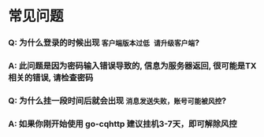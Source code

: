 # 常见问题

### Q: 为什么登录的时候出现 `客户端版本过低 请升级客户端`?

### A: 此问题是因为密码输入错误导致的, 信息为服务器返回, 很可能是TX相关的错误, 请检查密码

### Q: 为什么挂一段时间后就会出现 `消息发送失败，账号可能被风控`?

### A: 如果你刚开始使用 go-cqhttp 建议挂机3-7天，即可解除风控